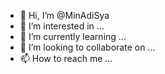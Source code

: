 - 👋 Hi, I’m @MinAdiSya
- 👀 I’m interested in ...
- 🌱 I’m currently learning ...
- 💞️ I’m looking to collaborate on ...
- 📫 How to reach me ...

<!---
MinAdiSya/MinAdiSya is a ✨ special ✨ repository because its `README.md` (this file) appears on your GitHub profile.
You can click the Preview link to take a look at your changes.
--->
